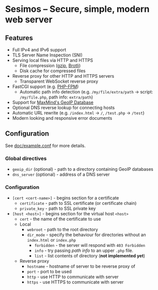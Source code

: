 
Sesimos – Secure, simple, modern web server
===========================================

## Features

* Full IPv4 and IPv6 support
* TLS Server Name Inspection (SNI)
* Serving local files via HTTP and HTTPS
  * File compression ([gzip](https://www.gzip.org/), [Brotli](https://www.brotli.org/))
  * Disk cache for compressed files
* Reverse proxy for other HTTP and HTTPS servers
  * Transparent WebSocket reverse proxy
* FastCGI support (e.g. [PHP-FPM](https://php-fpm.org/))
  * Automatic path info detection (e.g. `/my/file/extra/path` -> script: `/my/file.php`, path info: `extra/path`)
* Support for [MaxMind's GeoIP Database](https://www.maxmind.com/en/geoip2-services-and-databases)
* Optional DNS reverse lookup for connecting hosts
* Automatic URL rewrite (e.g. `/index.html` -> `/`, `/test.php` -> `/test`)
* Modern looking and responsive error documents


## Configuration

See [doc/example.conf](doc/example.conf) for more details.


### Global directives

* `geoip_dir` (optional) - path to a directory containing GeoIP databases
* `dns_server` (optional) - address of a DNS server


### Configuration

* `[cert <cert-name>]` - begins section for a certificate
  * `certificate` - path to SSL certificate (or certificate chain)
  * `private_key` - path to SSL private key
* `[host <host>]` - begins section for the virtual host `<host>`
  * `cert` - the name of the certificate to use
  * Local
      * `webroot` - path to the root directory
      * `dir_mode` - specify the behaviour for directories without an `index.html` or `index.php`
          * `forbidden` - the server will respond with `403 Forbidden`
          * `info` - try passing *path info* to an upper `.php` file.
          * `list` - list contents of directory (**not implemented yet**)
  * Reverse proxy
      * `hostname` - hostname of server to be reverse proxy of
      * `port` - port to be used
      * `http` - use HTTP to communicate with server
      * `https` - use HTTPS to communicate with server
